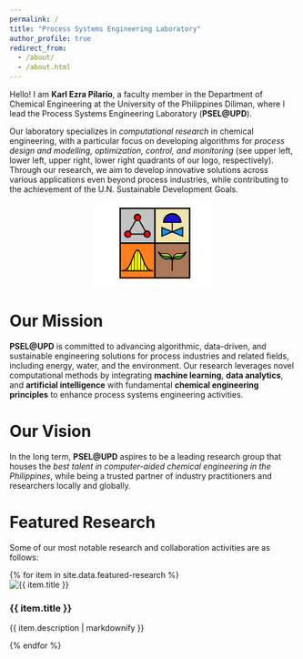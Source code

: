 ```yaml
---
permalink: /
title: "Process Systems Engineering Laboratory"
author_profile: true
redirect_from: 
  - /about/
  - /about.html
---
```


Hello! I am **Karl Ezra Pilario**, a faculty member in the Department of Chemical Engineering at the University of the Philippines Diliman, where I lead the Process Systems Engineering Laboratory (**PSEL@UPD**). 

Our laboratory specializes in *computational research* in chemical engineering, with a particular focus on developing algorithms for *process design and modelling, optimization, control, and monitoring* (see upper left, lower left, upper right, lower right quadrants of our logo, respectively). Through our research, we aim to develop innovative solutions across various applications even beyond process industries, while contributing to the achievement of the U.N. Sustainable Development Goals.

<p align="center">
    <img src="images/psel_logo_2023.png" width="200">
</p>

Our Mission
======
**PSEL@UPD** is committed to advancing algorithmic, data-driven, and sustainable engineering solutions for process industries and related fields, including energy, water, and the environment. Our research leverages novel computational methods by integrating **machine learning**, **data analytics**, and **artificial intelligence** with fundamental **chemical engineering principles** to enhance process systems engineering activities.

Our Vision
======
In the long term, **PSEL@UPD** aspires to be a leading research group that houses the *best talent in computer-aided chemical engineering in the Philippines*, while being a trusted partner of industry practitioners and researchers locally and globally.

Featured Research
======
Some of our most notable research and collaboration activities are as follows:

<div class="featured-research">
  {% for item in site.data.featured-research %}
    <div class="research-item">
      <div class="research-img-container">
        <img src="{{ item.image }}" alt="{{ item.title }}" class="research-img">
      </div>
      <div class="research-description">
        <h3>{{ item.title }}</h3>
        <p>{{ item.description | markdownify }}</p>
      </div>
    </div>
  {% endfor %}
</div>

